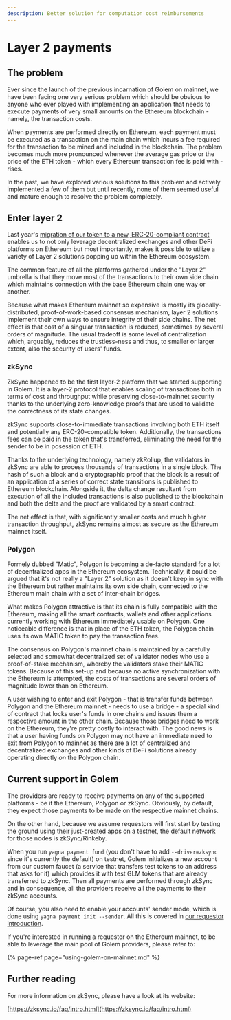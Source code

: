 ```yaml
---
description: Better solution for computation cost reimbursements
---
```


# Layer 2 payments

## The problem

Ever since the launch of the previous incarnation of Golem on mainnet, we have been facing one very serious problem which should be obvious to anyone who ever played with implementing an application that needs to execute payments of very small amounts on the Ethereum blockchain - namely, the transaction costs.

When payments are performed directly on Ethereum, each payment must be executed as a transaction on the main chain which incurs a fee required for the transaction to be mined and included in the blockchain. The problem becomes much more pronounced whenever the average gas price or the price of the ETH token - which every Ethereum transaction fee is paid with - rises.

In the past, we have explored various solutions to this problem and actively implemented a few of them but until recently, none of them seemed useful and mature enough to resolve the problem completely.

## Enter layer 2

Last year's [migration of our token to a new, ERC-20-compliant contract](https://glm.golem.network/) enables us to not only leverage decentralized exchanges and other DeFi platforms on Ethereum but most importantly, makes it possible to utilize a variety of Layer 2 solutions popping up within the Ethereum ecosystem.

The common feature of all the platforms gathered under the "Layer 2" umbrella is that they move most of the transactions to their own side chain which maintains connection with the base Ethereum chain one way or another. 

Because what makes Ethereum mainnet so expensive is mostly its globally-distributed, proof-of-work-based consensus mechanism, layer 2 solutions implement their own ways to ensure integrity of their side chains. The net effect is that cost of a singular transaction is reduced, sometimes by several orders of magnitude. The usual tradeoff is some level of centralization which, arguably, reduces the trustless-ness and thus, to smaller or larger extent, also the security of users' funds.

### zkSync

ZkSync happened to be the first layer-2 platform that we started supporting in Golem. It is a layer-2 protocol that enables scaling of transactions both in terms of cost and throughput while preserving close-to-mainnet security thanks to the underlying zero-knowledge proofs that are used to validate the correctness of its state changes.

zkSync supports close-to-immediate transactions involving both ETH itself and potentially any ERC-20-compatible token. Additionally, the transactions fees can be paid in the token that's transferred, eliminating the need for the sender to be in posession of ETH.

Thanks to the underlying technology, namely zkRollup, the validators in zkSync are able to process thousands of transactions in a single block. The hash of such a block and a cryptographic proof that the block is a result of an application of a series of correct state transitions is published to Ethereum blockchain. Alongside it, the delta change resultant from execution of all the included transactions is also published to the blockchain and both the delta and the proof are validated by a smart contract.

The net effect is that, with significantly smaller costs and much higher transaction throughput, zkSync remains almost as secure as the Ethereum mainnet itself.

### Polygon

Formely dubbed "Matic", Polygon is becoming a de-facto standard for a lot of decentralized apps in the Ethereum ecosystem. Technically, it could be argued that it's not really a "Layer 2" solution as it doesn't keep in sync with the Ethereum but rather maintains its own side chain, connected to the Ethereum main chain with a set of inter-chain bridges.

What makes Polygon attractive is that its chain is fully compatible with the Ethereum, making all the smart contracts, wallets and other applications currently working with Ethereum immediately usable on Polygon. One noticeable difference is that in place of the ETH token, the Polygon chain uses its own MATIC token to pay the transaction fees.

The consensus on Polygon's mainnet chain is maintained by a carefully selected and somewhat decentralized set of validator nodes who use a proof-of-stake mechanism, whereby the validators stake their MATIC tokens. Because of this set-up and because no active synchronization with the Ethereum is attempted, the costs of transactions are several orders of magnitude lower than on Ethereum.

A user wishing to enter and exit Polygon - that is transfer funds between Polygon and the Ethereum mainnet - needs to use a bridge - a special kind of contract that locks user's funds in one chains and issues them a respective amount in the other chain. Because those bridges need to work on the Ethereum, they're pretty costly to interact with. The good news is that a user having funds on Polygon may not have an immediate need to exit from Polygon to mainnet as there are a lot of centralized and decentralized exchanges and other kinds of DeFi solutions already operating directly _on_ the Polygon chain.

## Current support in Golem

The providers are ready to receive payments on any of the supported platforms - be it the Ethereum, Polygon or zkSync. Obviously, by default, they expect those payments to be made on the respective mainnet chains.

On the other hand, because we assume requestors will first start by testing the ground using their just-created apps on a testnet, the default network for those nodes is zkSync/Rinkeby.

When you run `yagna payment fund` \(you don't have to add `--driver=zksync` since it's currently the default\) on testnet, Golem initializes a new account from our custom faucet \(a service that transfers test tokens to an address that asks for it\) which provides it with test GLM tokens that are already transferred to zkSync. Then all payments are performed through zkSync and in consequence, all the providers receive all the payments to their zkSync accounts.

Of course, you also need to enable your accounts' sender mode, which is done using `yagna payment init --sender`. All this is covered in [our requestor introduction](../requestor-tutorials/flash-tutorial-of-requestor-development/).

If you're interested in running a requestor on the Ethereum mainnet, to be able to leverage the main pool of Golem providers, please refer to:

{% page-ref page="using-golem-on-mainnet.md" %}

## Further reading

For more information on zkSync, please have a look at its website:

[https://zksync.io/faq/intro.html](https://zksync.io/faq/intro.html)

